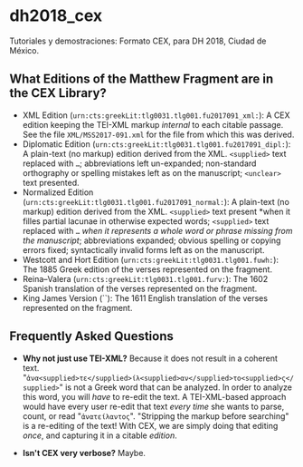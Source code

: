 # dh2018_cex
Tutoriales y demostraciones: Formato CEX, para DH 2018, Ciudad de México.

## What Editions of the Matthew Fragment are in the CEX Library?

- XML Edition (`urn:cts:greekLit:tlg0031.tlg001.fu2017091_xml:`): A CEX edition keeping the TEI-XML markup *internal* to each citable passage. See the file `XML/MSS2017-091.xml` for the file from which this was derived.
- Diplomatic Edition (`urn:cts:greekLit:tlg0031.tlg001.fu2017091_dipl:`): A plain-text (no markup) edition derived from the XML. `<supplied>` text replaced with `…`; abbreviations left un-expanded; non-standard orthography or spelling mistakes left as on the manuscript; `<unclear>` text presented.
- Normalized Edition (`urn:cts:greekLit:tlg0031.tlg001.fu2017091_normal:`): A plain-text (no markup) edition derived from the XML. `<supplied>` text present *when it filles partial lacunae in otherwise expected words; `<supplied>` text replaced with `…` *when it represents a whole word or phrase missing from the manuscript*; abbreviations expanded; obvious spelling or copying errors fixed; syntactically invalid forms left as on the manuscript.
- Westcott and Hort Edition (`urn:cts:greekLit:tlg0031.tlg001.fuwh:`): The 1885 Greek edition of the verses represented on the fragment.
- Reina–Valera (`urn:cts:greekLit:tlg0031.tlg001.furv:`): The 1602 Spanish translation of the verses represented on the fragment.
- King James Version (``): The 1611 English translation of the verses represented on the fragment.


## Frequently Asked Questions


- **Why not just use TEI-XML?** Because it does not result in a coherent text. "`ἀνα<supplied>τε</supplied>ίλ<supplied>αν</supplied>το<supplied>ς</supplied>`" is not a Greek word that can be analyzed. In order to analyze this word, you will *have* to re-edit the text. A TEI-XML-based approach would have every user re-edit that text *every time* she wants to parse, count, or read "`ἀνατείλαντος`". "Stripping the markup before searching" is a re-editing of the text! With CEX, we are simply doing that editing *once*, and capturing it in a citable *edition*. 

- **Isn't CEX very verbose?** Maybe.

